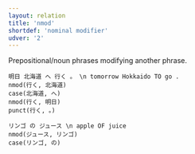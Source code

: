```yaml
---
layout: relation
title: 'nmod'
shortdef: 'nominal modifier'
udver: '2'
---
```


Prepositional/noun phrases modifying another phrase.

~~~ sdparse
明日 北海道 へ 行く 。 \n tomorrow Hokkaido TO go .
nmod(行く, 北海道)
case(北海道, へ)
nmod(行く, 明日)
punct(行く, 。)
~~~

~~~ sdparse
リンゴ の ジュース \n apple OF juice
nmod(ジュース, リンゴ)
case(リンゴ, の)
~~~

<!-- Interlanguage links updated Po 11. listopadu 2024, 20:11:02 CET -->
